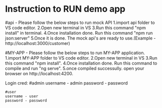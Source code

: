 # Instruction to RUN demo app
#api -
Please follow the below steps to run mock API
 1.import api folder to VS code editor.
 2.Open new terminal in VS
 3.Run this command "npm install" in terminal.
 4.Once installation done. Run this command "npm run json:server"
 5.Once it is done. The mock api's are ready to use.(Example - http://localhost:3000/customer)

#MY-APP -
Please follow the below steps to run MY-APP application.
  1.import MY-APP folder to VS code editor.
  2.Open new terminal in VS
  3.Run this command "npm install".
  4.Once installation done. Run this command to compile and run "ng serve".
  5.once compiled successully. open your browser on http://localhost:4200.
  
 Login cred:
    #admin
    username - admin
    password - password
    
    #user
    username - user
    password - password
    

